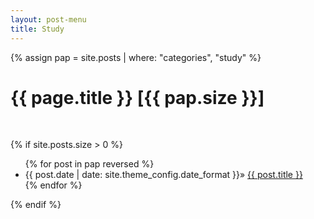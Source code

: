```yaml
---
layout: post-menu
title: Study
---
```

{% assign pap = site.posts | where: "categories", "study" %}
<h1 class="post-title">{{ page.title }} [{{ pap.size }}]</h1><br>

{% if site.posts.size > 0 %}
  <ul>
    {% for post in pap reversed %}
      <li class="post-list-item">
        <span class="home-date">
          {{ post.date | date: site.theme_config.date_format }}»
        </span>
        <a href="{{ post.url | relative_url }}">{{ post.title }}</a>
      </li>
    {% endfor %}
  </ul>
{% endif %}
